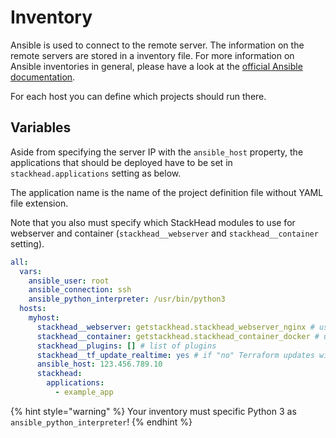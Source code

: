 # Inventory

Ansible is used to connect to the remote server. The information on the remote servers are stored in a inventory file. For more information on Ansible inventories in general, please have a look at the [official Ansible documentation](https://docs.ansible.com/ansible/latest/user_guide/intro_inventory.html).

For each host you can define which projects should run there.

## Variables

Aside from specifying the server IP with the `ansible_host` property, the applications that should be deployed have to be set in `stackhead.applications` setting as below.

The application name is the name of the project definition file without YAML file extension.

Note that you also must specify which StackHead modules to use for webserver and container \(`stackhead__webserver` and `stackhead__container` setting\).

```yaml
all:
  vars:
    ansible_user: root
    ansible_connection: ssh
    ansible_python_interpreter: /usr/bin/python3
  hosts:
    myhost:
      stackhead__webserver: getstackhead.stackhead_webserver_nginx # use NGINX as webserver
      stackhead__container: getstackhead.stackhead_container_docker # use Docker for containers
      stackhead__plugins: [] # list of plugins
      stackhead__tf_update_realtime: yes # if "no" Terraform updates will be performed via cron (every 5 minutes)
      ansible_host: 123.456.789.10
      stackhead:
        applications:
          - example_app
```

{% hint style="warning" %}
Your inventory must specific Python 3 as `ansible_python_interpreter`!
{% endhint %}
